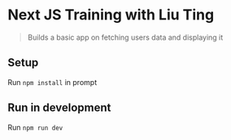 # Next JS Training with Liu Ting

> Builds a basic app on fetching users data and displaying it

## Setup

Run `npm install` in prompt

## Run in development

Run `npm run dev`


